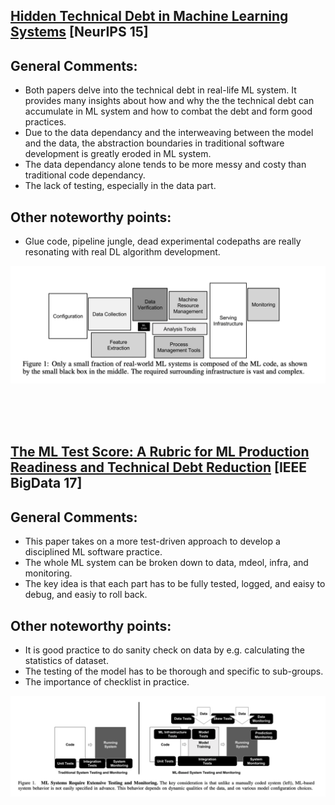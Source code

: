 [Hidden Technical Debt in Machine Learning Systems](https://papers.nips.cc/paper/5656-hidden-technical-debt-in-machine-learning-systems.pdf) [NeurIPS 15]
---------------	

General Comments:
------
* Both papers delve into the technical debt in real-life ML system. It provides many insights about how and why the the technical debt can accumulate in ML system
and how to combat the debt and form good practices.
* Due to the data dependancy and the interweaving between the model and the data, the abstraction boundaries in traditional software development is greatly eroded in ML system.
* The data dependancy alone tends to be more messy and costy than traditional code dependancy. 
* The lack of testing, especially in the data part.


Other noteworthy points:
------
* Glue code, pipeline jungle, dead experimental codepaths are really resonating with real DL algorithm development.

![Image1](../img/technical_debt_1.png)


<br/> 
<br/> 
<br/> 

[The ML Test Score: A Rubric for ML Production Readiness and Technical Debt Reduction](https://storage.googleapis.com/pub-tools-public-publication-data/pdf/aad9f93b86b7addfea4c419b9100c6cdd26cacea.pdf) [IEEE BigData 17]
---------------	


General Comments:
------
* This paper takes on a more test-driven approach to develop a disciplined ML software practice. 
* The whole ML system can be broken down to data, mdeol, infra, and monitoring.
* The key idea is that each part has to be fully tested, logged, and eaisy to debug, and easiy to roll back. 



Other noteworthy points:
------
* It is good practice to do sanity check on data by e.g. calculating the statistics of dataset.
* The testing of the model has to be thorough and specific to sub-groups. 
* The importance of checklist in practice. 

![Image2](../img/technical_debt_2.png)